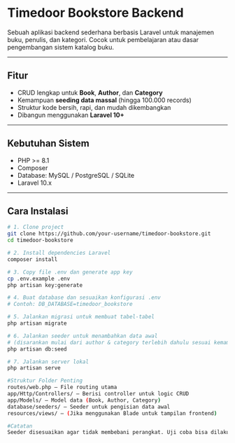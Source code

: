 # Timedoor Bookstore Backend

Sebuah aplikasi backend sederhana berbasis Laravel untuk manajemen buku, penulis, dan kategori. Cocok untuk pembelajaran atau dasar pengembangan sistem katalog buku.

---

## Fitur

- CRUD lengkap untuk **Book**, **Author**, dan **Category**
- Kemampuan **seeding data massal** (hingga 100.000 records)
- Struktur kode bersih, rapi, dan mudah dikembangkan
- Dibangun menggunakan **Laravel 10+**

---

## Kebutuhan Sistem

- PHP >= 8.1
- Composer
- Database: MySQL / PostgreSQL / SQLite
- Laravel 10.x

---

## Cara Instalasi

```bash
# 1. Clone project
git clone https://github.com/your-username/timedoor-bookstore.git
cd timedoor-bookstore

# 2. Install dependencies Laravel
composer install

# 3. Copy file .env dan generate app key
cp .env.example .env
php artisan key:generate

# 4. Buat database dan sesuaikan konfigurasi .env
# Contoh: DB_DATABASE=timedoor_bookstore

# 5. Jalankan migrasi untuk membuat tabel-tabel
php artisan migrate

# 6. Jalankan seeder untuk menambahkan data awal
# (disarankan mulai dari author & category terlebih dahulu sesuai kemampuan perangkat)
php artisan db:seed

# 7. Jalankan server lokal
php artisan serve

#Struktur Folder Penting
routes/web.php — File routing utama
app/Http/Controllers/ — Berisi controller untuk logic CRUD
app/Models/ — Model data (Book, Author, Category)
database/seeders/ — Seeder untuk pengisian data awal
resources/views/ — (Jika menggunakan Blade untuk tampilan frontend)

#Catatan
Seeder disesuaikan agar tidak membebani perangkat. Uji coba bisa dilakukan dengan skala kecil terlebih dahulu.